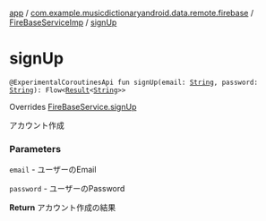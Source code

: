 [app](../../index.md) / [com.example.musicdictionaryandroid.data.remote.firebase](../index.md) / [FireBaseServiceImp](index.md) / [signUp](./sign-up.md)

# signUp

`@ExperimentalCoroutinesApi fun signUp(email: `[`String`](https://kotlinlang.org/api/latest/jvm/stdlib/kotlin/-string/index.html)`, password: `[`String`](https://kotlinlang.org/api/latest/jvm/stdlib/kotlin/-string/index.html)`): Flow<`[`Result`](../../com.example.domain.model.value/-result/index.md)`<`[`String`](https://kotlinlang.org/api/latest/jvm/stdlib/kotlin/-string/index.html)`>>`

Overrides [FireBaseService.signUp](../-fire-base-service/sign-up.md)

アカウント作成

### Parameters

`email` - ユーザーのEmail

`password` - ユーザーのPassword

**Return**
アカウント作成の結果

